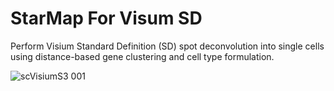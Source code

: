 # StarMap For Visum SD

 Perform Visium Standard Definition (SD) spot deconvolution into single cells using distance-based gene clustering and cell type formulation.

 ![scVisiumS3 001](https://github.com/user-attachments/assets/0bfcfe4f-0566-4868-b285-b60125a5bd28)
